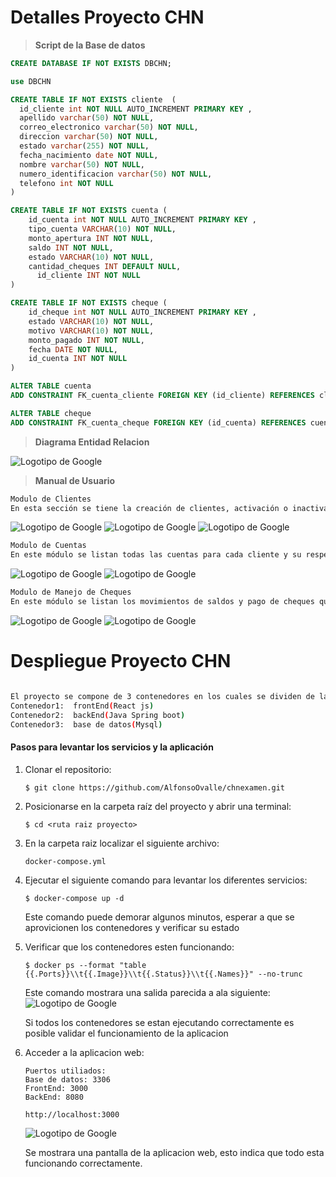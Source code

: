 # Detalles Proyecto CHN

> __Script de la Base de datos__
```sql
CREATE DATABASE IF NOT EXISTS DBCHN;

use DBCHN

CREATE TABLE IF NOT EXISTS cliente  (
  id_cliente int NOT NULL AUTO_INCREMENT PRIMARY KEY ,
  apellido varchar(50) NOT NULL,
  correo_electronico varchar(50) NOT NULL,
  direccion varchar(50) NOT NULL,
  estado varchar(255) NOT NULL,
  fecha_nacimiento date NOT NULL,
  nombre varchar(50) NOT NULL,
  numero_identificacion varchar(50) NOT NULL,
  telefono int NOT NULL
)

CREATE TABLE IF NOT EXISTS cuenta (
    id_cuenta int NOT NULL AUTO_INCREMENT PRIMARY KEY ,
    tipo_cuenta VARCHAR(10) NOT NULL,
    monto_apertura INT NOT NULL,
    saldo INT NOT NULL,
    estado VARCHAR(10) NOT NULL,
    cantidad_cheques INT DEFAULT NULL,
	  id_cliente INT NOT NULL    
)

CREATE TABLE IF NOT EXISTS cheque (
    id_cheque int NOT NULL AUTO_INCREMENT PRIMARY KEY ,
    estado VARCHAR(10) NOT NULL,
    motivo VARCHAR(10) NOT NULL,
    monto_pagado INT NOT NULL,
    fecha DATE NOT NULL,
    id_cuenta INT NOT NULL    
)

ALTER TABLE cuenta
ADD CONSTRAINT FK_cuenta_cliente FOREIGN KEY (id_cliente) REFERENCES cliente(id_cliente);

ALTER TABLE cheque
ADD CONSTRAINT FK_cuenta_cheque FOREIGN KEY (id_cuenta) REFERENCES cuenta(id_cuenta);
```

>__Diagrama Entidad Relacion__
>
![Logotipo de Google](https://www.4shared.com/img/0Wx3GwDxge/s25/1900341f2a0/ER_online)

>__Manual de Usuario__
```sh
Modulo de Clientes
En esta sección se tiene la creación de clientes, activación o inactivación y su edición 
```
>
![Logotipo de Google](https://www.4shared.com/img/9pkZpsmtjq/s25/1900352ea60/Modulo_de_Clientes)
![Logotipo de Google](https://www.4shared.com/img/KC19d9oafa/s25/1900352ea60/Modulo_de_Clientes_Nuevo)
![Logotipo de Google](https://www.4shared.com/img/-XovyZuLjq/s25/1900352e678/Modulo_de_Clientes_Inactivar)
```sh
Modulo de Cuentas
En este módulo se listan todas las cuentas para cada cliente y su respectiva solicitud de apertura de cuentas así como la activación o inactivación de alguna cuenta.
```
>
![Logotipo de Google](https://www.4shared.com/img/TJOT05Amge/s25/1900352ee48/Modulo_de_Cuentas_Solicitud)
![Logotipo de Google](https://www.4shared.com/img/yV-OxVjLfa/s25/1900352ee48/Modulo_de_Cuentas_Inactivar)

```sh
Modulo de Manejo de Cheques
En este módulo se listan los movimientos de saldos y pago de cheques que se realizan a cada cliente, así como el manejo de movimientos de las cuentas y chequeras.
```
![Logotipo de Google](https://www.4shared.com/img/i8GY7lmUku/s25/1900352f230/Modulo_de_Manejo_Chequeras)
![Logotipo de Google](https://www.4shared.com/img/vr6gqortfa/s25/1900352ee48/Modulo_de_Manejo_Chequeras_Mov)

# Despliegue Proyecto CHN
```sh

El proyecto se compone de 3 contenedores en los cuales se dividen de la siguiente forma
Contenedor1:  frontEnd(React js)
Contenedor2:  backEnd(Java Spring boot)
Contenedor3:  base de datos(Mysql)

```
#### Pasos para levantar los servicios y la aplicación

1. Clonar el repositorio:

   ```console
   $ git clone https://github.com/AlfonsoOvalle/chnexamen.git
   ```

2. Posicionarse en la carpeta raíz del proyecto y abrir una terminal:

   ```console
   $ cd <ruta raiz proyecto> 
   ```

3. En la carpeta raiz localizar el siguiente archivo:

   ```console
   docker-compose.yml
   ```

4. Ejecutar el siguiente comando para levantar los diferentes servicios:

   ```console
   $ docker-compose up -d
   ```
   Este comando puede demorar algunos minutos, esperar a que se aprovicionen los contenedores y verificar su estado
   
5. Verificar que los contenedores esten funcionando:

   ```console
   $ docker ps --format "table {{.Ports}}\\t{{.Image}}\\t{{.Status}}\\t{{.Names}}" --no-trunc
   ```
   Este comando mostrara una salida parecida a ala siguiente:
   ![Logotipo de Google](https://dc700.4shared.com/img/Wfrv-7YUku/s24/190082978b0/dockerps?async&rand=0.6425932090176958)

   Si todos los contenedores se estan ejecutando correctamente es posible validar el funcionamiento de la aplicacion
   
7. Acceder a la aplicacion web:
   ```console
   Puertos utiliados:
   Base de datos: 3306
   FrontEnd: 3000
   BackEnd: 8080

   http://localhost:3000
   
   ```

   ![Logotipo de Google](https://dc551.4shared.com/img/xQi3jvRbfa/s23/190083a8010/Web)
   
   Se mostrara una pantalla de la aplicacion web, esto indica que todo esta funcionando correctamente.
